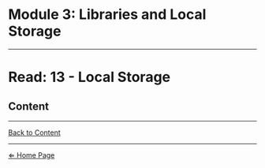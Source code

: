 # Module 3: Libraries and Local Storage

***

# Read: 13 - Local Storage

## Content

***

[Back to Content](#content)

***

[⇐ Home Page](../README.md)